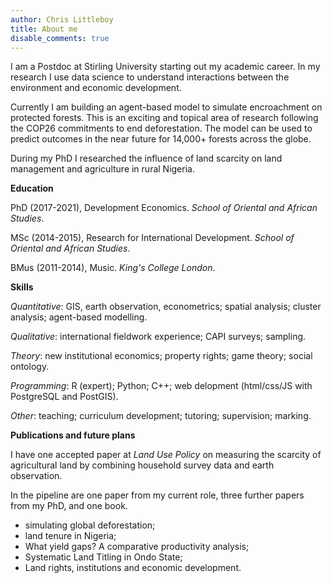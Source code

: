 ```yaml
---
author: Chris Littleboy
title: About me
disable_comments: true
---
```


I am a Postdoc at Stirling University starting out my academic career.
In my research I use data science to understand interactions between the environment and economic development.

Currently I am building an agent-based model to simulate encroachment on protected forests.
This is an exciting and topical area of research following the COP26 commitments to end deforestation.
The model can be used to predict outcomes in the near future for 14,000+ forests across the globe.

During my PhD I researched the influence of land scarcity on land management and agriculture in rural Nigeria.

**Education**

PhD (2017-2021), Development Economics. *School of Oriental and African Studies*.

MSc (2014-2015), Research for International Development. *School of Oriental and African Studies*.

BMus (2011-2014), Music. *King's College London*.

**Skills**

*Quantitative*: GIS, earth observation, econometrics; spatial analysis; cluster analysis; agent-based modelling.

*Qualitative*: international fieldwork experience; CAPI surveys; sampling. 

*Theory*: new institutional economics; property rights; game theory;  social ontology.

*Programming*: R (expert); Python; C++; web delopment (html/css/JS with PostgreSQL and PostGIS).

*Other*: teaching; curriculum development; tutoring; supervision; marking.

**Publications and future plans**

I have one accepted paper at *Land Use Policy* on measuring the scarcity of agricultural land by combining household survey data and earth observation.

In the pipeline are one paper from my current role, three further papers from my PhD, and one book.
- simulating global deforestation;
- land tenure in Nigeria;
- What yield gaps? A comparative productivity analysis;
- Systematic Land Titling in Ondo State;
- Land rights, institutions and economic development.
